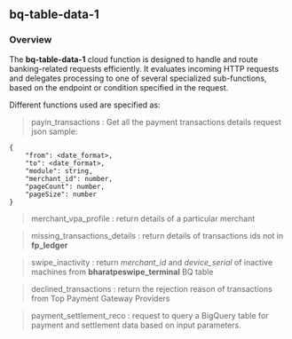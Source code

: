## bq-table-data-1

### Overview
The **bq-table-data-1** cloud function is designed to handle and route banking-related requests efficiently. It evaluates incoming HTTP requests and delegates processing to one of several specialized sub-functions, based on the endpoint or condition specified in the request.
     
Different functions used are specified as:
> payin_transactions : Get all the payment transactions details
request json sample:
```
{
    "from": <date_format>,
    "to": <date_format>,
    "module": string,
    "merchant_id": number,
    "pageCount": number,
    "pageSize": number
}
```
     
> merchant_vpa_profile : return details of a particular merchant

> missing_transactions_details : return details of transactions ids not in **fp_ledger**

> swipe_inactivity : return *merchant_id* and *device_serial* of inactive machines from **bharatpeswipe_terminal** BQ table

> declined_transactions : return the rejection reason of transactions from Top Payment Gateway Providers

> payment_settlement_reco : request to query a BigQuery table for payment and settlement data based on input parameters.